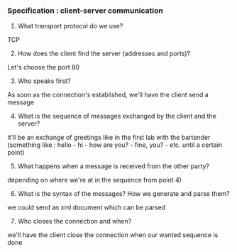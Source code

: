 ### Specification : client-server communication

1. What transport protocol do we use?

TCP

2. How does the client find the server (addresses and ports)?

Let's choose the port 80

3. Who speaks first?

As soon as the connection's established, we'll have the client send a message

4. What is the sequence of messages exchanged by the client and the server?

it'll be an exchange of greetings like in the first lab with the bartender (something like :
hello - hi - how are you? - fine, you? - etc. until a certain point)

5. What happens when a message is received from the other party?

depending on where we're at in the sequence from point 4)

6. What is the syntax of the messages? How we generate and parse them?

we could send an xml document which can be parsed

7. Who closes the connection and when?

we'll have the client close the connection when our wanted sequence is done